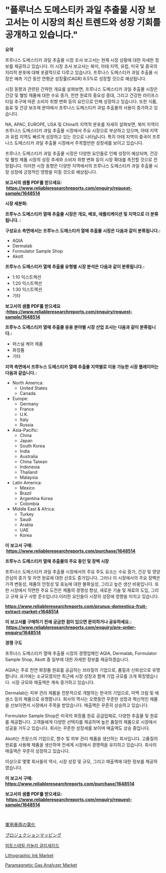 <p><h1>"플루너스 도메스티카 과일 추출물 시장 보고서는 이 시장의 최신 트렌드와 성장 기회를 공개하고 있습니다."</h1></p><p><strong>요약</strong></p>
<p><p>프루나스 도메스티카 과일 추출물 시장 조사 보고서는 현재 시장 상황에 대한 자세한 정보를 제공하고 있습니다. 이 시장 조사 보고서는 북미, 아태 지역, 유럽, 미국 및 중국의 지리적 분포에 대해 포괄적으로 다루고 있습니다. 프루나스 도메스티카 과일 추출물 시장은 예측 기간 동안 연평균 성장률(CAGR) 6.5%로 성장할 것으로 예상됩니다.</p><p>시장 동향과 관련된 간략한 개요를 살펴보면, 프루나스 도메스티카 과일 추출물 시장은 건강 및 웰빙 제품에 대한 수요 증가, 천연 원료의 중요성 증대, 그리고 건강한 라이프스타일 추구에 따른 소비자 취향 변화 등의 요인으로 인해 성장하고 있습니다. 또한 식품, 음료 및 건강 보조제 분야에서 프루나스 도메스티카 과일 추출물의 사용이 증가하고 있습니다.</p><p>NA, APAC, EUROPE, USA 및 China의 지역적 분포를 자세히 살펴보면, 북미 지역이 프루나스 도메스티카 과일 추출물 시장에서 주요 시장으로 부상하고 있으며, 아태 지역과 유럽 지역도 빠르게 성장하고 있는 것으로 나타납니다. 특히 아태 지역의 중국이 프루나스 도메스티카 과일 추출물 시장에서 주목할만한 성장세를 보이고 있습니다.</p><p>프루나스 도메스티카 과일 추출물 시장은 다양한 요인들로 인해 성장이 예상되며, 건강 및 웰빙 제품 시장의 성장 추세와 소비자 취향 변화 등이 시장 확대를 촉진할 것으로 전망됩니다. 이러한 시장 동향은 다양한 지역에서의 프루나스 도메스티카 과일 추출물 시장 성장에 긍정적인 영향을 미칠 것으로 예상됩니다.</p></p>
<p><strong>보고서의 샘플 PDF를 받으세요: &nbsp;<a href="https://www.reliableresearchreports.com/enquiry/request-sample/1648514">https://www.reliableresearchreports.com/enquiry/request-sample/1648514</a></strong></p>
<p><strong>시장 세분화:</strong></p>
<p><strong> 프루누스 도메스티카 열매 추출물 시장은 개요, 배포, 애플리케이션 및 지역으로 더 분류됩니다. :</strong></p>
<p><strong>구성요소 측면에서는 프루누스 도메스티카 열매 추출물 시장은 다음과 같이 분류됩니다.:</strong></p>
<p><ul><li>AQIA</li><li>Dermalab</li><li>Formulator Sample Shop</li><li>Akott</li></ul></p>
<p><strong> 프루누스 도메스티카 열매 추출물 유형별 시장 분석은 다음과 같이 분류됩니다.:</strong></p>
<p><ul><li>1:10 익스트랙션</li><li>1:20 익스트랙션</li><li>1:30 익스트랙션</li><li>기타</li></ul></p>
<p><strong>보고서의 샘플 PDF를 받으세요 :<a href="https://www.reliableresearchreports.com/enquiry/request-sample/1648514">https://www.reliableresearchreports.com/enquiry/request-sample/1648514</a></strong></p>
<p><strong> 프루누스 도메스티카 열매 추출물 응용 분야별 시장 산업 조사는 다음과 같이 분류됩니다.:</strong></p>
<p><ul><li>퍼스널 케어 제품</li><li>화장품</li><li>기타</li></ul></p>
<p><strong>지역 측면에서 프루누스 도메스티카 열매 추출물 지역별로 이용 가능한 시장 플레이어는 다음과 같습니다.:</strong></p>
<p><ul>
    <li>
        North America:
        <ul>
            <li>United States</li>
            <li>Canada</li>
        </ul>
    </li>
    <li>
        Europe:
        <ul>
            <li>Germany</li>
            <li>France</li>
            <li>U.K.</li>
            <li>Italy</li>
            <li>Russia</li>
        </ul>
    </li>
    <li>
        Asia-Pacific:
        <ul>
            <li>China</li>
            <li>Japan</li>
            <li>South Korea</li>
            <li>India</li>
            <li>Australia</li>
            <li>China Taiwan</li>
            <li>Indonesia</li>
            <li>Thailand</li>
            <li>Malaysia</li>
        </ul>
    </li>
    <li>
        Latin America:
        <ul>
            <li>Mexico</li>
            <li>Brazil</li>
            <li>Argentina Korea</li>
            <li>Colombia</li>
        </ul>
    </li>
    <li>
        Middle East & Africa:
        <ul>
            <li>Turkey</li>
            <li>Saudi</li>
            <li>Arabia</li>
            <li>UAE</li>
            <li>Korea</li>
        </ul>
    </li>
    </ul></p>
<p><strong>이 보고서 구매: &nbsp;<a href="https://www.reliableresearchreports.com/purchase/1648514">https://www.reliableresearchreports.com/purchase/1648514</a></strong></p>
<p><strong>프루누스 도메스티카 열매 추출물의 주요 동인 및 장벽 시장</strong></p>
<p><p>프루너스 도메스티카 과일 추출물 시장에서의 주요 주도 요소는 수요 증가, 건강 및 영양 관심의 증가 및 자연 원료에 대한 선호도 증가입니다. 그러나 이 시장에서의 주요 장벽은 가격 변동성, 제품의 안정성 및 효능에 대한 불확실성, 그리고 높은 생산 비용입니다. 또한 시장에서 직면한 주요 도전은 제품의 경쟁성 향상, 새로운 기술 및 재료의 도입, 그리고 규제 요구 사항 준수입니다.이러한 요인들이 시장의 성장에 영향을 미치고 있습니다.</p></p>
<p><strong><a href="https://www.reliableresearchreports.com/prunus-domestica-fruit-extract-market-r1648514">https://www.reliableresearchreports.com/prunus-domestica-fruit-extract-market-r1648514</a></strong></p>
<p><strong>이 보고서를 구매하기 전에 궁금한 점이 있으면 문의하거나 공유하세요.: &nbsp;<a href="https://www.reliableresearchreports.com/enquiry/pre-order-enquiry/1648514">https://www.reliableresearchreports.com/enquiry/pre-order-enquiry/1648514</a></strong></p>
<p><strong>경쟁 구도</strong></p>
<p><p>프루너스 도메스티카 열매 추출물 시장의 경쟁업체인 AQIA, Dermalab, Formulator Sample Shop, Akott 중 일부에 대한 자세한 정보를 제공하겠습니다. </p><p>AQIA는 주로 천연 화장품 원료를 공급하는 브라질의 기업으로, 품질과 신뢰성으로 유명합니다. 과거에는 소규모였지만 최근에 시장 성장과 함께 기업 규모를 크게 확장했습니다. 시장 규모와 매출액은 계속 증가하고 있습니다. </p><p>Dermalab는 피부 관리 제품을 전문적으로 개발하는 한국의 기업으로, 미백 크림 및 에센스 등의 제품으로 유명합니다. 회사의 역사는 오랫동안 꾸준한 성장과 혁신적인 제품을 선보이면서 시장에서 주목을 받았습니다. 매출액은 꾸준히 상승하고 있습니다. </p><p>Formulator Sample Shop은 미국의 화장품 원료 공급업체로, 다양한 추출물 및 원료를 제공합니다. 고객들에게 다양한 선택지를 제공하며 높은 품질의 제품으로 시장에서 성공을 거두고 있습니다. 회사는 꾸준한 성장세를 보이며 매출액도 상승 중입니다. </p><p>Akott는 프랑스의 기업으로, 향수 및 피부 관리 제품을 생산하는 회사입니다. 고품질의 원료를 사용해 제품을 생산하며 전세계 시장에서 경쟁력을 유지하고 있습니다. 회사의 매출액은 꾸준히 성장하고 있습니다. </p><p>이상으로 몇몇 회사들의 역사, 시장 성장 및 규모, 그리고 매출액에 대한 정보를 제공하였습니다.</p></p>
<p><strong>이 보고서 구매: &nbsp; <a href="https://www.reliableresearchreports.com/purchase/1648514">https://www.reliableresearchreports.com/purchase/1648514</a></strong></p>
<p><strong>보고서의 샘플 PDF를 받으세요: &nbsp;<a href="https://www.reliableresearchreports.com/enquiry/request-sample/1648514">https://www.reliableresearchreports.com/enquiry/request-sample/1648514</a></strong><strong></strong></p>
<p>&nbsp;</p>
<p><p><a href="https://github.com/LeanneBruen2023/Market-Research-Report-List-1/blob/main/515053130846.md">軍用車両の電化</a></p><p><a href="https://github.com/zekaoe592392/Market-Research-Report-List-1/blob/main/933270230847.md">プロジェクションマッピング</a></p><p><a href="https://github.com/vs10l4sfg5c/Market-Research-Report-List-1/blob/main/154898328231.md">피토스테릴 카놀라 글리세리드</a></p><p><a href="https://issuu.com/reportprime-2/docs/lithographic-ink-market-size-2030.pptx">Lithographic Ink Market</a></p><p><a href="https://github.com/bmorecock/Market-Research-Report-List-2/blob/main/paramagnetic-gas-analyzer-market.md">Paramagnetic Gas Analyzer Market</a></p></p>